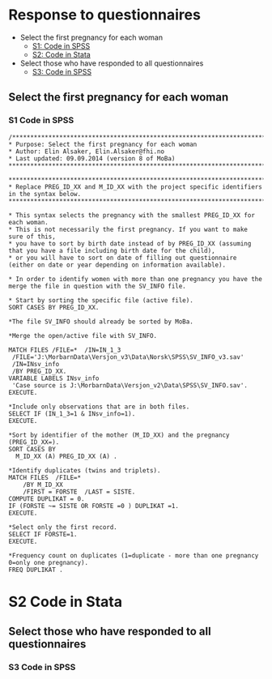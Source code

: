 # Response to questionnaires

- Select the first pregnancy for each woman
    - [S1: Code in SPSS](###S1-Code-in-SPSS)
    - [S2: Code in Stata](#S2-Code-in-Stata)
- Select those who have responded to all questionnaires
    - [S3: Code in SPSS](###S3-Code-in-SPSS)
  
## Select the first pregnancy for each woman

### S1 Code in SPSS 
```
/***************************************************************************************************
* Purpose: Select the first pregnancy for each woman 
* Author: Elin Alsaker, Elin.Alsaker@fhi.no 
* Last updated: 09.09.2014 (version 8 of MoBa)
****************************************************************************************************/

**********************************************************************************************
* Replace PREG_ID_XX and M_ID_XX with the project specific identifiers in the syntax below.
**********************************************************************************************

* This syntax selects the pregnancy with the smallest PREG_ID_XX for each woman. 
* This is not necessarily the first pregnancy. If you want to make sure of this,
* you have to sort by birth date instead of by PREG_ID_XX (assuming that you have a file including birth date for the child),
* or you will have to sort on date of filling out questionnaire (either on date or year depending on information available). 

* In order to identify women with more than one pregnancy you have the merge the file in question with the SV_INFO file.

* Start by sorting the specific file (active file).
SORT CASES BY PREG_ID_XX.

*The file SV_INFO should already be sorted by MoBa.

*Merge the open/active file with SV_INFO.

MATCH FILES /FILE=*  /IN=IN_1_3
 /FILE='J:\MorbarnData\Versjon_v3\Data\Norsk\SPSS\SV_INFO_v3.sav'
 /IN=INsv_info
 /BY PREG_ID_XX.
VARIABLE LABELS INsv_info
 'Case source is J:\MorbarnData\Versjon_v2\Data\SPSS\SV_INFO.sav'.
EXECUTE.

*Include only observations that are in both files.
SELECT IF (IN_1_3=1 & INsv_info=1).
EXECUTE.

*Sort by identifier of the mother (M_ID_XX) and the pregnancy (PREG_ID_XX=).
SORT CASES BY
  M_ID_XX (A) PREG_ID_XX (A) .

*Identify duplicates (twins and triplets).
MATCH FILES  /FILE=* 
	/BY M_ID_XX
	/FIRST = FORSTE  /LAST = SISTE.
COMPUTE DUPLIKAT = 0.
IF (FORSTE ~= SISTE OR FORSTE =0 ) DUPLIKAT =1.
EXECUTE.

*Select only the first record.
SELECT IF FORSTE=1.
EXECUTE.

*Frequency count on duplicates (1=duplicate - more than one pregnancy 0=only one pregnancy).
FREQ DUPLIKAT .
```

# S2 Code in Stata

## Select those who have responded to all questionnaires
### S3 Code in SPSS
